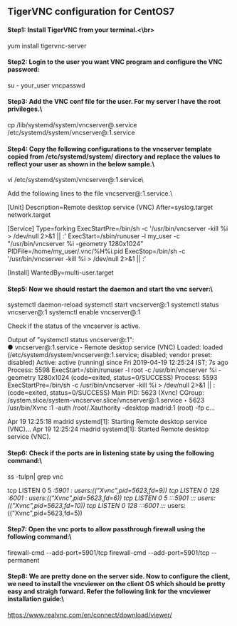## TigerVNC configuration for CentOS7

#### Step1: Install TigerVNC from your terminal.<\br>
yum install tigervnc-server

#### Step2: Login to the user you want VNC program and configure the VNC password:<br>
su - your_user
vncpasswd

#### Step3: Add the VNC conf file for the user. For my server I have the root privileges.\
cp /lib/systemd/system/vncserver@.service  /etc/systemd/system/vncserver@:1.service

#### Step4: Copy the following configurations to the vncserver template copied from /etc/systemd/system/ directory and replace the values to reflect your user as shown in the below sample.\
vi /etc/systemd/system/vncserver@\:1.service\

Add the following lines to the file vncserver@:1.service.\

[Unit]
Description=Remote desktop service (VNC)
After=syslog.target network.target

[Service]
Type=forking
ExecStartPre=/bin/sh -c '/usr/bin/vncserver -kill %i > /dev/null 2>&1 || :'
ExecStart=/sbin/runuser -l my_user -c "/usr/bin/vncserver %i -geometry 1280x1024"
PIDFile=/home/my_user/.vnc/%H%i.pid
ExecStop=/bin/sh -c '/usr/bin/vncserver -kill %i > /dev/null 2>&1 || :'

[Install]
WantedBy=multi-user.target

#### Step5: Now we should restart the daemon and start the vnc server:\

systemctl daemon-reload
systemctl start vncserver@:1
systemctl status vncserver@:1
systemctl enable vncserver@:1

Check if the status of the vncserver is active.

Output of "systemctl status vncserver@:1":\
● vncserver@:1.service - Remote desktop service (VNC)
   Loaded: loaded (/etc/systemd/system/vncserver@:1.service; disabled; vendor preset: disabled)
   Active: active (running) since Fri 2019-04-19 12:25:24 IST; 7s ago
  Process: 5598 ExecStart=/sbin/runuser -l root -c /usr/bin/vncserver %i -geometry 1280x1024 (code=exited, status=0/SUCCESS)
  Process: 5593 ExecStartPre=/bin/sh -c /usr/bin/vncserver -kill %i > /dev/null 2>&1 || : (code=exited, status=0/SUCCESS)
 Main PID: 5623 (Xvnc)
   CGroup: /system.slice/system-vncserver.slice/vncserver@:1.service
           ‣ 5623 /usr/bin/Xvnc :1 -auth /root/.Xauthority -desktop madrid:1 (root) -fp c...

Apr 19 12:25:18 madrid systemd[1]: Starting Remote desktop service (VNC)...
Apr 19 12:25:24 madrid systemd[1]: Started Remote desktop service (VNC).


#### Step6: Check if the ports are in listening state by using the following command:\
ss -tulpn| grep vnc

tcp    LISTEN     0      5         *:5901                  *:*                   users:(("Xvnc",pid=5623,fd=9))
tcp    LISTEN     0      128       *:6001                  *:*                   users:(("Xvnc",pid=5623,fd=6))
tcp    LISTEN     0      5        :::5901                 :::*                   users:(("Xvnc",pid=5623,fd=10))
tcp    LISTEN     0      128      :::6001                 :::*                   users:(("Xvnc",pid=5623,fd=5))

#### Step7: Open the vnc ports to allow passthrough firewall using the following command:\
firewall-cmd --add-port=5901/tcp
firewall-cmd --add-port=5901/tcp --permanent

#### Step8: We are pretty done on the server side. Now to configure the client, we need to install the vncviewer on the client OS which should be pretty easy and straigh forward. Refer the following link for the vncviewer installation guide:\
https://www.realvnc.com/en/connect/download/viewer/

